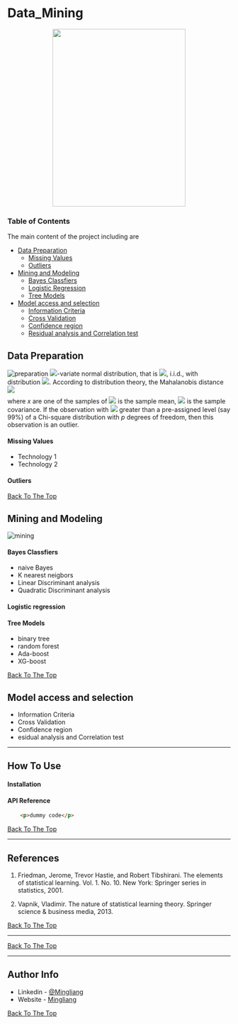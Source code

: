 # Data_Mining

<p align="center">
    <img width="300" height="400" src="https://user-images.githubusercontent.com/45757826/57309318-2f4fe700-70e8-11e9-992e-13d1c9b2a9a4.png">
</p>

### Table of Contents
The main content of the project including are 

- [Data Preparation](#data-preparation) 
    - [Missing Values](#missing-values) 
    - [Outliers](#Outliers)
- [Mining and Modeling](#mining-and-modeling)
    - [Bayes Classfiers](#Bayes-classfiers)
    - [Logistic Regression](#logistic-regression)
    - [Tree Models](#tree-models)
- [Model access and selection](#model-select)
    - [Information Criteria](#information-criteria)
    - [Cross Validation](#cross-validation)
    - [Confidence region](#confidence-region)
    - [Residual analysis and Correlation test](#residual-analysis)

    
## Data Preparation
![preparation](https://user-images.githubusercontent.com/45757826/57309772-ed737080-70e8-11e9-92bb-5334476f37ab.png)
<img src="http://latex.codecogs.com/svg.latex?p" border="0"/>-variate normal distribution, that is <img src="http://latex.codecogs.com/svg.latex?X_1, \cdots, X_n" border="0"/>, i.i.d., with distribution <img src="http://latex.codecogs.com/svg.latex?\mathcal{N}(\mu,\Sigma)" border="0"/>. According to distribution theory, the Mahalanobis distance <img src="http://latex.codecogs.com/svg.latex?D^2 = (x-\bar{x})^{T}S^{-1}(x-\bar{x})\sim\chi^2(p)" border="0"/>$$$$
where $x$ are one of the samples of <img src="http://latex.codecogs.com/svg.latex?X_1, \cdots, X_n" border="0"/> is the sample mean, <img src="http://latex.codecogs.com/svg.latex?S" border="0"/> is the sample covariance. If the observation with <img src="http://latex.codecogs.com/svg.latex?D^2" border="0"/> greater than a pre-assigned level (say 99%) of a Chi-square distribution with $p$ degrees of freedom, then this observation is an outlier.


#### Missing Values

- Technology 1
- Technology 2

#### Outliers

[Back To The Top](#Data_Mining)


## Mining and Modeling
![mining](https://user-images.githubusercontent.com/45757826/57311249-8efbc180-70eb-11e9-85dc-d6a52805889e.png)

#### Bayes Classfiers
- naive Bayes
- K nearest neigbors
- Linear Discriminant analysis
- Quadratic Discriminant analysis

#### Logistic regression

#### Tree Models
- binary tree
- random forest
- Ada-boost
- XG-boost

[Back To The Top](#Data_Mining)


## Model access and selection

- Information Criteria
- Cross Validation
- Confidence region
- esidual analysis and Correlation test

---

## How To Use

#### Installation



#### API Reference

```html
    <p>dummy code</p>
```
[Back To The Top](#Data_Mining)

---

## References


1. Friedman, Jerome, Trevor Hastie, and Robert Tibshirani. The elements of statistical learning. Vol. 1. No. 10. New York:     Springer series in statistics, 2001.

2. Vapnik, Vladimir. The nature of statistical learning theory. Springer science & business media, 2013.

[Back To The Top](#Data_Mining)

---


[Back To The Top](#Data_Mining)

---

## Author Info

- Linkedin - [@Mingliang](https://www.linkedin.com/in/mingliang-wang-805127180/)
- Website - [Mingliang](https://www.kth.se/profile/miwan)

[Back To The Top](#Data_Mining)
